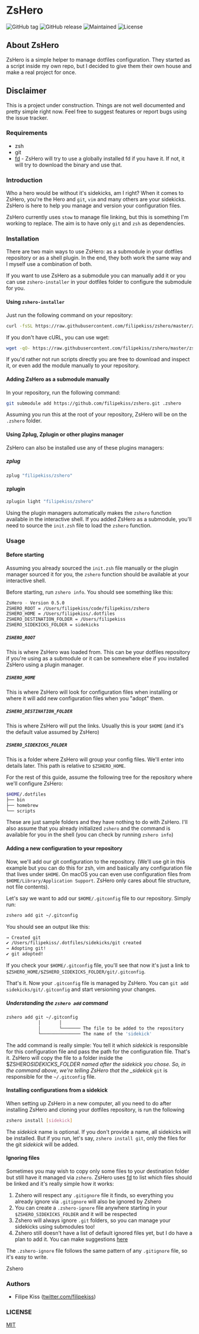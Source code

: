 # ZsHero

![GitHub tag](https://img.shields.io/github/tag/filipekiss/zshero.svg)
![GitHub release](https://img.shields.io/github/release/filipekiss/zshero/all.svg)
![Maintained](https://img.shields.io/maintenance/yes/2018.svg)
![License](https://img.shields.io/github/license/filipekiss/zshero.svg)

## About ZsHero

ZsHero is a simple helper to manage dotfiles configuration. They started as a
script inside my own repo, but I decided to give them their own house and make a
real project for once.

## Disclaimer

This is a project under construction. Things are not well documented and pretty
simple right now. Feel free to suggest features or report bugs using the issue
tracker.

### Requirements

-   zsh
-   git
-   [fd] - ZsHero will try to use a globally installed fd if you have it. If
    not, it will try to download the binary and use that.

### Introduction

Who a hero would be without it's sidekicks, am I right? When it comes to ZsHero,
you're the Hero and `git`, `vim` and many others are your sidekicks. ZsHero is
here to help you manage and version your configuration files.

ZsHero currently uses `stow` to manage file linking, but this is something I'm
working to replace. The aim is to have only `git` and `zsh` as dependencies.

### Installation

There are two main ways to use ZsHero: as a submodule in your dotfiles
repository or as a shell plugin. In the end, they both work the same way and I
myself use a combination of both.

If you want to use ZsHero as a submodule you can manually add it or you can use
`zshero-installer` in your dotfiles folder to configure the submodule for you.

#### Using `zshero-installer`

Just run the following command on your repository:

```sh
curl -fsSL https://raw.githubusercontent.com/filipekiss/zshero/master/zshero-installer | zsh
```

If you don't have cURL, you can use wget:

```sh
wget -qO- https://raw.githubusercontent.com/filipekiss/zshero/master/zshero-installer | zsh
```

If you'd rather not run scripts directly you are free to download and inspect
it, or even add the module manually to your repository.

#### Adding ZsHero as a submodule manually

In your repository, run the following command:

```sh
git submodule add https://github.com/filipekiss/zshero.git .zshero
```

Assuming you run this at the root of your repository, ZsHero will be on the
`.zshero` folder.

#### Using Zplug, Zplugin or other plugins manager

ZsHero can also be installed use any of these plugins managers:

##### zplug

```sh
zplug "filipekiss/zshero"
```

#### zplugin

```sh
zplugin light "filipekiss/zshero"
```

Using the plugin managers automatically makes the `zshero` function available in
the interactive shell. If you added ZsHero as a submodule, you'll need to source
the `init.zsh` file to load the `zshero` function.

### Usage

#### Before starting

Assuming you already sourced the `init.zsh` file manually or the plugin manager
sourced it for you, the `zshero` function should be available at your
interactive shell.

Before starting, run `zshero info`. You should see something like this:

```sh
ZsHero - Version 0.5.0
ZSHERO_ROOT = /Users/filipekiss/code/filipekiss/zshero
ZSHERO_HOME = /Users/filipekiss/.dotfiles
ZSHERO_DESTINATION_FOLDER = /Users/filipekiss
ZSHERO_SIDEKICKS_FOLDER = sidekicks
```

##### `ZSHERO_ROOT`

This is where ZsHero was loaded from. This can be your dotfiles repository if
you're using as a submodule or it can be somewhere else if you installed ZsHero
using a plugin manager.

##### `ZSHERO_HOME`

This is where ZsHero will look for configuration files when installing or where
it will add new configuration files when you "adopt" them.

##### `ZSHERO_DESTINATION_FOLDER`

This is where ZsHero will put the links. Usually this is your `$HOME` (and it's
the default value assumed by ZsHero)

##### `ZSHERO_SIDEKICKS_FOLDER`

This is a folder where ZsHero will group your config files. We'll enter into
details later. This path is relative to `$ZSHERO_HOME`.

For the rest of this guide, assume the following tree for the repository where
we'll configure ZsHero:

```sh
$HOME/.dotfiles
├── bin
├── homebrew
└── scripts
```

These are just sample folders and they have nothing to do with ZsHero. I'll also
assume that you already initialized `zshero` and the command is available for
you in the shell (you can check by running `zshero info`)

#### Adding a new configuration to your repository

Now, we'll add our git configuration to the repository. (We'll use git in this
example but you can do this for zsh, vim and basically any configuration file
that lives under `$HOME`. On macOS you can even use configuration files from
`$HOME/Library/Application Support`. ZsHero only cares about file structure, not
file contents).

Let's say we want to add our `$HOME/.gitconfig` file to our repository. Simply
run:

```sh
zshero add git ~/.gitconfig
```

You should see an output like this:

```sh
→ Created git
✔ /Users/filipekiss/.dotfiles/sidekicks/git created
→ Adopting git!
✔ git adopted!
```

If you check your `$HOME/.gitconfig` file, you'll see that now it's just a link
to `$ZSHERO_HOME/$ZSHERO_SIDEKICKS_FOLDER/git/.gitconfig`.

That's it. Now your `.gitconfig` file is managed by ZsHero. You can
`git add sidekicks/git/.gitconfig` and start versioning your changes.

##### Understanding the `zshero add` command

```sh
zshero add git ~/.gitconfig
            │       │
            │       └─────── The file to be added to the repository
            └─────────────── The name of the 'sidekick'
```

The add command is really simple: You tell it which _sidekick_ is responsible
for this configuration file and pass the path for the configuration file. That's
it. ZsHero will copy the file to a folder inside the $ZSHERO*SIDEKICKS_FOLDER
named after the sidekick you chose. So, in the command above, we're telling
ZsHero that the \_sidekick* `git` is responsible for the `~/.gitconfig` file.

#### Installing configurations from a sidekick

When setting up ZsHero in a new computer, all you need to do after installing
ZsHero and cloning your dotfiles repository, is run the following

```sh
zshero install [sidekick]
```

The _sidekick_ name is optional. If you don't provide a name, all sidekicks will
be installed. But if you run, let's say, `zshero install git`, only the files
for the git _sidekick_ will be added.

#### Ignoring files

Sometimes you may wish to copy only some files to your destination folder but
still have it managed via `zshero`. ZsHero uses [fd] to list which files should
be linked and it's really simple how it works:

1.  Zshero will respect any `.gitignore` file it finds, so everything you
    already ignore via `.gitignore` will also be ignored by Zshero
1.  You can create a `.zshero-ignore` file anywhere starting in your
    `$ZSHERO_SIDEKICKS_FOLDER` and it will be respected
1.  Zshero will always ignore `.git` folders, so you can manage your sidekicks
    using submodules too!
1.  Zshero still doesn't have a list of default ignored files yet, but I do have
    a plan to add it. You can make suggestions [here][zshero-issue-2]

The `.zshero-ignore` file follows the same pattern of any `.gitignore` file, so
it's easy to write.

Zshero

### Authors

-   Filipe Kiss ([twitter.com/filipekiss])

### LICENSE

[MIT]

[mit]: LICENSE.md
[twitter.com/filipekiss]: https://twitter.com/filipekiss
[fd]: https://github.com/sharkdp/fd/
[zshero-issue-2]: https://github.com/filipekiss/zshero/issues/2
